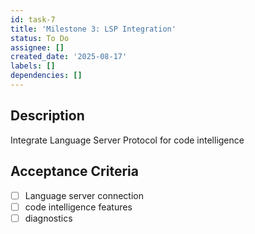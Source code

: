 ```yaml
---
id: task-7
title: 'Milestone 3: LSP Integration'
status: To Do
assignee: []
created_date: '2025-08-17'
labels: []
dependencies: []
---
```


## Description

Integrate Language Server Protocol for code intelligence

## Acceptance Criteria

- [ ] Language server connection
- [ ] code intelligence features
- [ ] diagnostics
